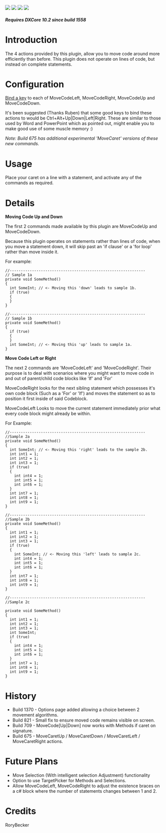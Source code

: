[![](http://dxcorecommunityplugins.googlecode.com/svn/trunk/Common/Graphics/Download.png)](http://www.rorybecker.co.uk/DevExpress/Community/Plugins/DX_MoveCode/)      [![](http://dxcorecommunityplugins.googlecode.com/svn/trunk/Common/Graphics/Screencast.png)](http://tv.devexpress.com/CRMoveCode.movie)      [![](http://dxcorecommunityplugins.googlecode.com/svn/trunk/Common/Graphics/InstallHelp.png)](http://code.google.com/p/dxcorecommunityplugins/wiki/InstallInstructions)
[![](http://dxcorecommunityplugins.googlecode.com/svn/trunk/Common/Graphics/Feedback.png)](http://code.google.com/p/dxcorecommunityplugins/wiki/Feedback)
##### Requires DXCore 10.2 since build 1558 #####
# Introduction #

The 4 actions provided by this plugin, allow you to move code around more efficiently than before.
This plugin does not operate on lines of code, but instead on complete statements.

# Configuration #
[Bind a key](http://rorybecker.blogspot.com/2009/08/how-to-bind-key-in-coderush.html) to each of MoveCodeLeft, MoveCodeRight, MoveCodeUp and MoveCodeDown.

It's been suggested (Thanks Ruben) that some good keys to bind these actions to would be Ctrl+Alt+Up|Down|Left|Right. These are similar to those used by Word and PowerPoint which as pointed out, might enable you to make good use of some muscle memory :)

_Note: Build 675 has additional experimental 'MoveCaret' versions of these new commands._

# Usage #
Place your caret on a line with a statement, and activate any of the commands as required.

# Details #

**Moving Code Up and Down**

The first 2 commands made available by this plugin are MoveCodeUp and MoveCodeDown.

Because this plugin operates on statements rather than lines of code, when you move a statement down, it will skip past an 'if clause' or a 'for loop' rather than move inside it.

For example:

```
//-------------------------------------------------------------
// Sample 1a
private void SomeMethod()
{
  int SomeInt; // <- Moving this 'down' leads to sample 1b.
  if (true)
  {
  }
}

//-------------------------------------------------------------
// Sample 1b
private void SomeMethod()
{
  if (true)
  {
  }
  int SomeInt; // <- Moving this 'up' leads to sample 1a.
}

```

**Move Code Left or Right**

The next 2 commands are 'MoveCodeLeft' and 'MoveCodeRight'. Their purpose is to deal with scenarios where you might want to move code in and out of parent/child code blocks like 'If' and 'For'

MoveCodeRight looks for the next sibling statement which possesses it's own code block (Such as a 'For' or 'If') and moves the statement so as to position it first inside of said Codeblock.

MoveCodeLeft Looks to move the current statement immediately prior what every code block might already be within.

For Example:

```
//-------------------------------------------------------------
//Sample 2a
private void SomeMethod()
{
  int SomeInt; // <- Moving this 'right' leads to the sample 2b.
  int int1 = 1;
  int int2 = 1;
  int int3 = 1;
  if (true)
  {
    int int4 = 1;
    int int5 = 1;
    int int6 = 1;
  }
  int int7 = 1;
  int int8 = 1;
  int int9 = 1;
}

//-------------------------------------------------------------
//Sample 2b
private void SomeMethod()
{
  int int1 = 1;
  int int2 = 1;
  int int3 = 1;
  if (true)
  {
    int SomeInt; // <- Moving this 'left' leads to sample 2c.
    int int4 = 1;
    int int5 = 1;
    int int6 = 1;
  }
  int int7 = 1;
  int int8 = 1;
  int int9 = 1;
}

//-------------------------------------------------------------
//Sample 2c

private void SomeMethod()
{
  int int1 = 1;
  int int2 = 1;
  int int3 = 1;
  int SomeInt; 
  if (true)
  {
    int int4 = 1;
    int int5 = 1;
    int int6 = 1;
  }
  int int7 = 1;
  int int8 = 1;
  int int9 = 1;
}
```

# History #
  * Build 1370 - Options page added allowing a choice between 2 movement algorithms.
  * Build 821 - Small fix to ensure moved code remains visible on screen.
  * Build 709 - MoveCode[Up|Down] now works with Methods if caret on signature.
  * Build 675 - MoveCaretUp / MoveCaretDown / MoveCaretLeft / MoveCaretRight actions.

# Future Plans #

  * Move Selection (With intelligent selection Adjustment) functionality
  * Option to use TargetPicker for Methods and Selections.
  * Allow MoveCodeLeft, MoveCodeRight to adjust the existence braces on a c# block where the number of statements changes between 1 and 2.

# Credits #
RoryBecker